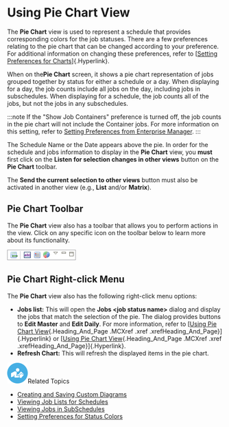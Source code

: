 # Using Pie Chart View

The **Pie Chart** view is used to represent a schedule that provides
corresponding colors for the job statuses. There are a few preferences
relating to the pie chart that can be changed according to your
preference. For additional information on changing these preferences,
refer to [[Setting Preferences for Charts](Preferences-for-Charts.md)]{.Hyperlink}.

When on the**Pie Chart** screen, it shows a pie chart representation of
jobs grouped together by status for either a schedule or a day. When
displaying for a day, the job counts include all jobs on the day,
including jobs in subschedules. When displaying for a schedule, the job
counts all of the jobs, but not the jobs in any subschedules.

:::note
If the "Show Job Containers" preference is turned off, the job counts in the pie chart will not include the Container jobs. For more information on this setting, refer to [Setting Preferences from Enterprise Manager](Preferences-from-EM.md).
:::

The Schedule Name or the Date appears above the pie. In order for the
schedule and jobs information to display in the **Pie Chart** view, you
**must** first click on the **Listen for selection changes in other
views** button on the **Pie Chart** toolbar.

The **Send the current selection to other views** button must also be
activated in another view (e.g., **List** and/or **Matrix**).

## Pie Chart Toolbar

The **Pie Chart** view also has a toolbar that allows you to perform
actions in the view. Click on any specific icon on the toolbar below to
learn more about its functionality.

![Pie Chart toolbar](../../../Resources/Images/EM/EMpiecharttoolbar.png "Pie Chart toolbar")

## Pie Chart Right-click Menu

The **Pie Chart** view also has the following right-click menu options:

- **Jobs list:** This will open the **Jobs \<job status name\>**
    dialog and display the jobs that match the selection of the pie. The
    dialog provides buttons to **Edit Master** and **Edit Daily**. For
    more information, refer to [[Using Pie Chart     View](#chapter_3_-_operation_4154347757_1331583){.Heading_And_Page
    .MCXref .xref .xrefHeading_And_Page}]{.Hyperlink} or [[Using Pie     Chart
    View](#chapter_3_-_operation_4154347757_1237378){.Heading_And_Page
    .MCXref .xref .xrefHeading_And_Page}]{.Hyperlink}.
- **Refresh Chart:** This will refresh the displayed items in the pie
    chart.

![White "person reading" icon on blue circular background](../../../Resources/Images/moreinfo-icon(48x48).png "More Info icon")Related
Topics

- [Creating and Saving Custom     Diagrams](Creating-Custom-Diagrams-Pie.md)
- [Viewing Job Lists for     Schedules](Viewing-Job-Lists-for-Schedules-Pie.md)
- [Viewing Jobs in     SubSchedules](Viewing-Job-Lists-for-Schedules-Pie.md#View_Jobs_in_a_SubSchedule)
- [Setting Preferences for Status     Colors](Preferences-for-Status-Colors.md)
